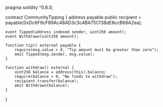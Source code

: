 pragma solidity ^0.8.0;

contract CommunityTipping {
    address payable public recipient = payable(0xDc6F9cF89Ac48AD3c3c4BA75Cf38dE8ccB68A2ea);

    event Tipped(address indexed sender, uint256 amount);
    event Withdrawn(uint256 amount);

    function tip() external payable {
        require(msg.value > 0, "Tip amount must be greater than zero");
        emit Tipped(msg.sender, msg.value);
    }

    function withdraw() external {
        uint256 balance = address(this).balance;
        require(balance > 0, "No funds to withdraw");
        recipient.transfer(balance);
        emit Withdrawn(balance);
    }
}
